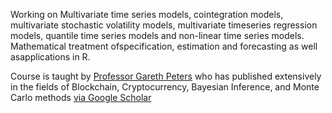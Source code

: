 Working on Multivariate time series models, cointegration models, multivariate stochastic volatility models, multivariate timeseries regression models, quantile time series models and non-linear time series models. Mathematical treatment ofspecification, estimation and forecasting as well asapplications in R.

Course is taught by [Professor Gareth Peters](https://en.wikipedia.org/wiki/Gareth_W._Peters) who has published extensively in the fields of Blockchain, Cryptocurrency, Bayesian Inference, and Monte Carlo methods [via Google Scholar](https://scholar.google.co.jp/citations?user=lsb_nJoAAAAJ&hl=en)
